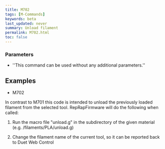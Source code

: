 ```yaml
---
title: M702
tags: [M-Commands] 
keywords: beta 
last_updated: never 
summary: Unload filament 
permalink: M702.html
toc: false 
---
```



### Parameters

* ''This command can be used without any additional parameters.''

## Examples

* M702

In contrast to M701 this code is intended to unload the previously loaded filament from the selected tool. RepRapFirmware will do the following when called:

1) Run the macro file "unload.g" in the subdirectory of the given material (e.g. /filaments/PLA/unload.g)

2) Change the filament name of the current tool, so it can be reported back to Duet Web Control

